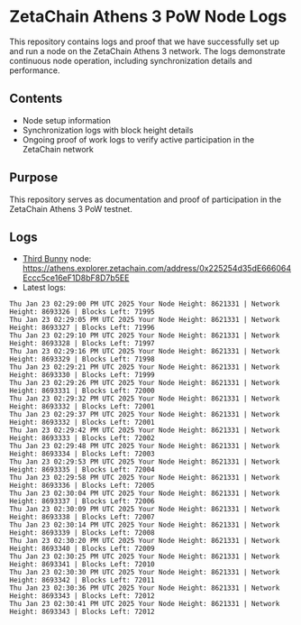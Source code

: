 # ZetaChain Athens 3 PoW Node Logs
This repository contains logs and proof that we have successfully set up and run a node on the ZetaChain Athens 3 network. The logs demonstrate continuous node operation, including synchronization details and performance.

## Contents
- Node setup information
- Synchronization logs with block height details
- Ongoing proof of work logs to verify active participation in the ZetaChain network

## Purpose
This repository serves as documentation and proof of participation in the ZetaChain Athens 3 PoW testnet.

## Logs

- [Third Bunny](https://thirdbunny.xyz/) node: https://athens.explorer.zetachain.com/address/0x225254d35dE666064Eccc5ce16eF1D8bF8D7b5EE
- Latest logs:
```
Thu Jan 23 02:29:00 PM UTC 2025 Your Node Height: 8621331 | Network Height: 8693326 | Blocks Left: 71995
Thu Jan 23 02:29:05 PM UTC 2025 Your Node Height: 8621331 | Network Height: 8693327 | Blocks Left: 71996
Thu Jan 23 02:29:10 PM UTC 2025 Your Node Height: 8621331 | Network Height: 8693328 | Blocks Left: 71997
Thu Jan 23 02:29:16 PM UTC 2025 Your Node Height: 8621331 | Network Height: 8693329 | Blocks Left: 71998
Thu Jan 23 02:29:21 PM UTC 2025 Your Node Height: 8621331 | Network Height: 8693330 | Blocks Left: 71999
Thu Jan 23 02:29:26 PM UTC 2025 Your Node Height: 8621331 | Network Height: 8693331 | Blocks Left: 72000
Thu Jan 23 02:29:32 PM UTC 2025 Your Node Height: 8621331 | Network Height: 8693332 | Blocks Left: 72001
Thu Jan 23 02:29:37 PM UTC 2025 Your Node Height: 8621331 | Network Height: 8693332 | Blocks Left: 72001
Thu Jan 23 02:29:42 PM UTC 2025 Your Node Height: 8621331 | Network Height: 8693333 | Blocks Left: 72002
Thu Jan 23 02:29:48 PM UTC 2025 Your Node Height: 8621331 | Network Height: 8693334 | Blocks Left: 72003
Thu Jan 23 02:29:53 PM UTC 2025 Your Node Height: 8621331 | Network Height: 8693335 | Blocks Left: 72004
Thu Jan 23 02:29:58 PM UTC 2025 Your Node Height: 8621331 | Network Height: 8693336 | Blocks Left: 72005
Thu Jan 23 02:30:04 PM UTC 2025 Your Node Height: 8621331 | Network Height: 8693337 | Blocks Left: 72006
Thu Jan 23 02:30:09 PM UTC 2025 Your Node Height: 8621331 | Network Height: 8693338 | Blocks Left: 72007
Thu Jan 23 02:30:14 PM UTC 2025 Your Node Height: 8621331 | Network Height: 8693339 | Blocks Left: 72008
Thu Jan 23 02:30:20 PM UTC 2025 Your Node Height: 8621331 | Network Height: 8693340 | Blocks Left: 72009
Thu Jan 23 02:30:25 PM UTC 2025 Your Node Height: 8621331 | Network Height: 8693341 | Blocks Left: 72010
Thu Jan 23 02:30:30 PM UTC 2025 Your Node Height: 8621331 | Network Height: 8693342 | Blocks Left: 72011
Thu Jan 23 02:30:36 PM UTC 2025 Your Node Height: 8621331 | Network Height: 8693343 | Blocks Left: 72012
Thu Jan 23 02:30:41 PM UTC 2025 Your Node Height: 8621331 | Network Height: 8693343 | Blocks Left: 72012
```
